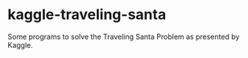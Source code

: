kaggle-traveling-santa
======================

Some programs to solve the Traveling Santa Problem as presented by Kaggle.